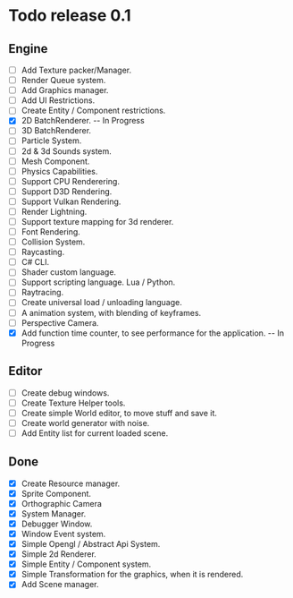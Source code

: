 # Todo release 0.1
## Engine
- [ ] Add Texture packer/Manager.
- [ ] Render Queue system.
- [ ] Add Graphics manager.
- [ ] Add UI Restrictions.
- [ ] Create Entity / Component restrictions.
- [x] 2D BatchRenderer. -- In Progress
- [ ] 3D BatchRenderer.
- [ ] Particle System.
- [ ] 2d & 3d Sounds system.
- [ ] Mesh Component.
- [ ] Physics Capabilities.
- [ ] Support CPU Renderering.
- [ ] Support D3D Rendering.
- [ ] Support Vulkan Rendering.
- [ ] Render Lightning.
- [ ] Support texture mapping for 3d renderer.
- [ ] Font Rendering.
- [ ] Collision System.
- [ ] Raycasting.
- [ ] C# CLI.
- [ ] Shader custom language.
- [ ] Support scripting language. Lua / Python.
- [ ] Raytracing.
- [ ] Create universal load / unloading language.
- [ ] A animation system, with blending of keyframes.
- [ ] Perspective Camera.
- [x] Add function time counter, to see performance for the application. -- In Progress

## Editor
- [ ] Create debug windows.
- [ ] Create Texture Helper tools.
- [ ] Create simple World editor, to move stuff and save it.
- [ ] Create world generator with noise.
- [ ] Add Entity list for current loaded scene.

## Done
- [x] Create Resource manager.
- [x] Sprite Component.
- [x] Orthographic Camera
- [x] System Manager.
- [x] Debugger Window.
- [x] Window Event system.
- [x] Simple Opengl / Abstract Api System.
- [x] Simple 2d Renderer.
- [x] Simple Entity / Component system.
- [x] Simple Transformation for the graphics, when it is rendered.
- [x] Add Scene manager.